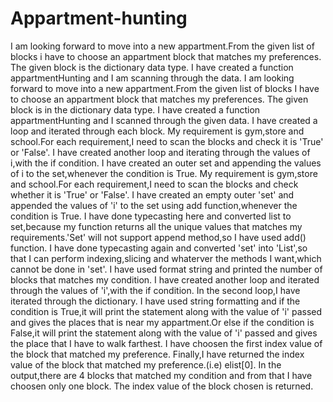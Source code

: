 # Appartment-hunting
I am looking forward to move into a new appartment.From the given list of blocks i have to choose an appartment block that matches my preferences.
The given block is the dictionary data type.
I have created a function appartmentHunting and I am scanning through the data.
I am looking forward to move into a new appartment.From the given list of blocks I have to choose an appartment block that matches my preferences.
The given block is in the dictionary data type.
I have created a function appartmentHunting and I scanned through the given data.
I have created a loop and iterated through each block.
My requirement is gym,store and school.For each requirement,I need to scan the blocks and check it is 'True' or 'False'.
I have created another loop and iterating through the values of i,with the if condition.
I have created an outer set and appending the values of i to the set,whenever the condition is True.
My requirement is gym,store and school.For each requirement,I need to scan the blocks and check whether it is 'True' or 'False'.
I have created an empty outer 'set' and appended the values of 'i' to the set using add function,whenever the condition is True.
I have done typecasting here and converted list to set,because my function returns all the unique values that matches my requirements.'Set' will not support append method,so I have used add() function.
I have done typecasting again and converted 'set' into 'List',so that I can perform indexing,slicing and whaterver the methods I want,which cannot be done in 'set'.
I have used format string and printed the number of blocks that matches my condition.
I have created another loop and iterated through the values of 'i',with the if condition.
In the second loop,I have iterated through the dictionary.
I have used string formatting and if the condition is True,it will print the statement along with the value of 'i' passed and gives the places that is near my appartment.Or else if the condition is False,it will print the statement along with the value of 'i' passed and gives the place that I have to walk farthest.
I have choosen the first index value of the block that matched my preference.
Finally,I have returned the index value of the block that matched my preference.(i.e) elist[0].
In the output,there are 4 blocks that matched my condition and from that I have choosen only one block.
The index value of the block chosen is returned.
